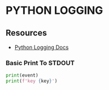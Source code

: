 # PYTHON LOGGING

## Resources

- [Python Logging Docs](https://docs.python.org/3/tutorial/inputoutput.html)

### Basic Print To STDOUT

```python
print(event)
print(f'key {key}')
```
